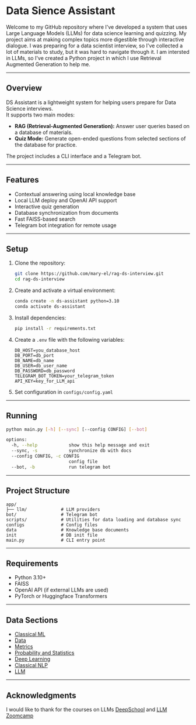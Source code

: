 # Data Sience Assistant

Welcome to my GitHub repository where I've developed a system that uses Large Language Models (LLMs) for data science learning and quizzing. My project aims at making complex topics more digestible through interactive dialogue.
I was preparing for a data scientist interview, so I've collected a lot of materials to study, but it was hard to navigate through it. I am intersted in LLMs, so I've created a Python project in which I use Retrieval Augmented Generation to help me. 

---

## Overview
DS Assistant is a lightweight system for helping users prepare for Data Science interviews.  
It supports two main modes:
- **RAG (Retrieval-Augmented Generation):** Answer user queries based on a database of materials.
- **Quiz Mode:** Generate open-ended questions from selected sections of the database for practice.

The project includes a CLI interface and a Telegram bot.

---

## Features
- Contextual answering using local knowledge base
- Local LLM deploy and OpenAI API support
- Interactive quiz generation
- Database synchronization from documents
- Fast FAISS-based search
- Telegram bot integration for remote usage

---

## Setup

1. Clone the repository:
   ```bash
   git clone https://github.com/mary-el/rag-ds-interview.git
   cd rag-ds-interview
   ```

2. Create and activate a virtual environment:
   ```bash
   conda create -n ds-assistant python=3.10
   conda activate ds-assistant
   ```

3. Install dependencies:
   ```bash
   pip install -r requirements.txt
   ```

4. Create a `.env` file with the following variables:
   ```
   DB_HOST=you_database_host
   DB_PORT=db_port
   DB_NAME=db_name
   DB_USER=db_user_name
   DB_PASSWORD=db_password
   TELEGRAM_BOT_TOKEN=your_telegram_token
   API_KEY=key_for_LLM_api
   ```
5. Set configuration in `configs/config.yaml`
---

## Running

```bash
python main.py [-h] [--sync] [--config CONFIG] [--bot]

options:
  -h, --help            show this help message and exit
  --sync, -s            synchronize db with docs
  --config CONFIG, -c CONFIG
                        config file
  --bot, -b             run telegram bot
```

---

## Project Structure
```
app/
├── llm/             # LLM providers
bot/                 # Telegram bot
scripts/             # Utilities for data loading and database sync
configs              # Config files
data                 # Knowledge base documents
init                 # DB init file
main.py              # CLI entry point
```

---

## Requirements
- Python 3.10+
- FAISS
- OpenAI API (if external LLMs are used)
- PyTorch or Huggingface Transformers

---


## Data Sections
- [Classical ML](https://github.com/mary-el/rag-ds-interview/blob/main/docs/Classical_models/Classical_models.md)
- [Data](https://github.com/mary-el/rag-ds-interview/tree/main/docs/Data/Data.md)
- [Metrics](https://github.com/mary-el/rag-ds-interview/tree/main/docs/Metrics/Metrics.md)
- [Probability and Statistics](https://github.com/mary-el/rag-ds-interview/tree/main/docs/Probability_and_Statistics/Probability_and_Statistics.md)
- [Deep Learning](https://github.com/mary-el/rag-ds-interview/tree/main/docs/Deep%20Learning/Deep%20Learning.md)
- [Classical NLP](https://github.com/mary-el/rag-ds-interview/tree/main/docs/Classical_NLP/Classical_NLP.md)
- [LLM](https://github.com/mary-el/rag-ds-interview/tree/main/docs/LLM/LLM.md)

---



## Acknowledgments
I would like to thank for the courses on LLMs [DeepSchool](https://deepschool.ru/llm) and [LLM Zoomcamp](https://github.com/DataTalksClub/llm-zoomcamp)
